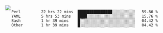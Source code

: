 

<a href="https://github.com/anuraghazra/github-readme-stats">
  <img align="left" src="https://github-readme-stats.vercel.app/api?username=kfly8&count_private=true&show_icons=true&theme=calm" />
</a>


<!--START_SECTION:waka-->

```text
Perl         22 hrs 22 mins  ███████████████░░░░░░░░░░   59.86 %
YAML         5 hrs 53 mins   ████░░░░░░░░░░░░░░░░░░░░░   15.76 %
Bash         1 hr 39 mins    █░░░░░░░░░░░░░░░░░░░░░░░░   04.42 %
Other        1 hr 39 mins    █░░░░░░░░░░░░░░░░░░░░░░░░   04.42 %
```

<!--END_SECTION:waka-->
